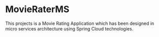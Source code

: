 # MovieRaterMS
This projects is a Movie Rating Application which has been designed in micro services architecture using Spring Cloud technologies.
